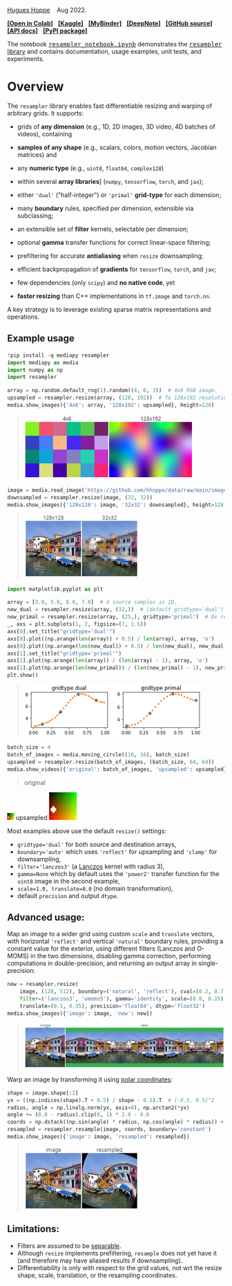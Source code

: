 [Hugues Hoppe](https://hhoppe.com/)
&nbsp;&nbsp; Aug 2022.

[**[Open in Colab]**](https://colab.research.google.com/github/hhoppe/resampler/blob/main/resampler_notebook.ipynb)
&nbsp;
[**[Kaggle]**](https://www.kaggle.com/notebooks/welcome?src=https://github.com/hhoppe/resampler/blob/main/resampler_notebook.ipynb)
&nbsp;
[**[MyBinder]**](https://mybinder.org/v2/gh/hhoppe/resampler/main?filepath=resampler_notebook.ipynb)
&nbsp;
[**[DeepNote]**](https://deepnote.com/launch?url=https%3A%2F%2Fgithub.com%2Fhhoppe%2Fresampler%2Fblob%2Fmain%2Fresampler_notebook.ipynb)
&nbsp;
[**[GitHub source]**](https://github.com/hhoppe/resampler)
&nbsp;
[**[API docs]**](https://hhoppe.github.io/resampler/)
&nbsp;
[**[PyPI package]**](https://pypi.org/project/resampler/)

The notebook
[<samp>resampler_notebook.ipynb</samp>](https://colab.research.google.com/github/hhoppe/resampler/blob/main/resampler_notebook.ipynb)
demonstrates the 
[<samp>resampler</samp> library](https://pypi.org/project/resampler/)
and contains documentation, usage examples, unit tests, and experiments.

# Overview

The `resampler` library enables fast differentiable resizing and warping of arbitrary grids.
It supports:

- grids of **any dimension** (e.g., 1D, 2D images, 3D video, 4D batches of videos), containing

- **samples of any shape** (e.g., scalars, colors, motion vectors, Jacobian matrices) and

- any **numeric type** (e.g., `uint8`, `float64`, `complex128`)

- within several **array libraries**]
  (`numpy`, `tensorflow`, `torch`, and `jax`);

- either `'dual'` ("half-integer") or `'primal'` **grid-type** for each dimension;

- many **boundary** rules, specified per dimension, extensible via subclassing;

- an extensible set of **filter** kernels, selectable per dimension;

- optional **gamma** transfer functions for correct linear-space filtering;

- prefiltering for accurate **antialiasing** when `resize` downsampling;

- efficient backpropagation of **gradients**
  for `tensorflow`, `torch`, and `jax`;

- few dependencies (only `scipy`) and **no native code**, yet

- **faster resizing** than C++ implementations
  in `tf.image` and `torch.nn`.

A key strategy is to leverage existing sparse matrix representations and operations.

## Example usage

```python
!pip install -q mediapy resampler
import mediapy as media
import numpy as np
import resampler
```

```python
array = np.random.default_rng(1).random((4, 6, 3))  # 4x6 RGB image.
upsampled = resampler.resize(array, (128, 192))  # To 128x192 resolution.
media.show_images({'4x6': array, '128x192': upsampled}, height=128)
```
> <img src="https://github.com/hhoppe/resampler/raw/main/media/example_array_upsampled.png"/>

```python
image = media.read_image('https://github.com/hhoppe/data/raw/main/image.png')
downsampled = resampler.resize(image, (32, 32))
media.show_images({'128x128': image, '32x32': downsampled}, height=128)
```
> <img src="https://github.com/hhoppe/resampler/raw/main/media/example_array_downsampled.png"/>

```python
import matplotlib.pyplot as plt
```

```python
array = [3.0, 5.0, 8.0, 7.0]  # 4 source samples in 1D.
new_dual = resampler.resize(array, (32,))  # (default gridtype='dual') 8x resolution.
new_primal = resampler.resize(array, (25,), gridtype='primal')  # 8x resolution.
_, axs = plt.subplots(1, 2, figsize=(7, 1.5))
axs[0].set_title("gridtype='dual'")
axs[0].plot((np.arange(len(array)) + 0.5) / len(array), array, 'o')
axs[0].plot((np.arange(len(new_dual)) + 0.5) / len(new_dual), new_dual, '.')
axs[1].set_title("gridtype='primal'")
axs[1].plot(np.arange(len(array)) / (len(array) - 1), array, 'o')
axs[1].plot(np.arange(len(new_primal)) / (len(new_primal) - 1), new_primal, '.')
plt.show()
```
> <img src="https://github.com/hhoppe/resampler/raw/main/media/examples_1d_upsampling.png"/>

```python
batch_size = 4
batch_of_images = media.moving_circle((16, 16), batch_size)
upsampled = resampler.resize(batch_of_images, (batch_size, 64, 64))
media.show_videos({'original': batch_of_images, 'upsampled': upsampled}, fps=1)
```
> original
  <img src="https://github.com/hhoppe/resampler/raw/main/media/batch_original.gif"/>
  upsampled
  <img src="https://github.com/hhoppe/resampler/raw/main/media/batch_upsampled.gif"/>

Most examples above use the default
`resize()` settings:
- `gridtype='dual'` for both source and destination arrays,
- `boundary='auto'`
  which uses `'reflect'` for upsampling and `'clamp'` for downsampling,
- `filter='lanczos3'`
  (a [Lanczos](https://en.wikipedia.org/wiki/Lanczos_resampling) kernel with radius 3),
- `gamma=None` which by default uses the `'power2'`
  transfer function for the `uint8` image in the second example,
- `scale=1.0, translate=0.0` (no domain transformation),
- default `precision` and output `dtype`.


## Advanced usage:

Map an image to a wider grid using custom `scale` and `translate` vectors,
with horizontal `'reflect'` and vertical `'natural'` boundary rules,
providing a constant value for the exterior,
using different filters (Lanczos and O-MOMS) in the two dimensions,
disabling gamma correction, performing computations in double-precision,
and returning an output array in single-precision:

```python
new = resampler.resize(
    image, (128, 512), boundary=('natural', 'reflect'), cval=(0.2, 0.7, 0.3),
    filter=('lanczos3', 'omoms5'), gamma='identity', scale=(0.8, 0.25),
    translate=(0.1, 0.35), precision='float64', dtype='float32')
media.show_images({'image': image, 'new': new})
```
> <img src="https://github.com/hhoppe/resampler/raw/main/media/example_advanced_usage1.png"/>

Warp an image by transforming it using
[polar coordinates](https://en.wikipedia.org/wiki/Polar_coordinate_system):

```python
shape = image.shape[:2]
yx = ((np.indices(shape).T + 0.5) / shape - 0.5).T  # [-0.5, 0.5]^2
radius, angle = np.linalg.norm(yx, axis=0), np.arctan2(*yx)
angle += (0.8 - radius).clip(0, 1) * 2.0 - 0.6
coords = np.dstack((np.sin(angle) * radius, np.cos(angle) * radius)) + 0.5
resampled = resampler.resample(image, coords, boundary='constant')
media.show_images({'image': image, 'resampled': resampled})
```
> <img src="https://github.com/hhoppe/resampler/raw/main/media/example_warp.png"/>

## Limitations:

- Filters are assumed to be [separable](https://en.wikipedia.org/wiki/Separable_filter).
- Although `resize` implements prefiltering, `resample` does not yet have it (and therefore
  may have aliased results if downsampling).
- Differentiability is only with respect to the grid values,
  not wrt the resize shape, scale, translation, or the resampling coordinates.
